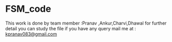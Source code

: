 # FSM_code
This work is done by  team member :Pranav ,Ankur,Charvi,Dhawal
for further detail you can study the file 
if you have any query mail me at : kpranav083@gmail.com
